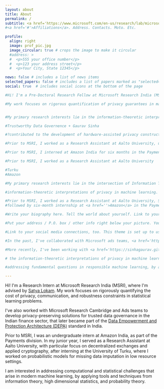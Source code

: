 ```yaml
---
layout: about
title: About
permalink: /
subtitle: <a href='https://www.microsoft.com/en-us/research/lab/microsoft-research-india/'>Microsoft Research India</a> | mukherjeeprateeti01[at]gmail[dot]com
#<a href='#'>Affiliations</a>. Address. Contacts. Moto. Etc.

profile:
  align: right
  image: prof_pic.jpg
  image_circular: true # crops the image to make it circular
  #address: >
  #  <p>555 your office number</p>
  #  <p>123 your address street</p>
  #  <p>Your City, State 12345</p>

news: false # includes a list of news items
selected_papers: false # includes a list of papers marked as "selected={true}"
social: true  # includes social icons at the bottom of the page

#Hi! I'm a Pre-Doctoral Research Fellow at Microsoft Research India (MSRI), where I work on information-theoretic interpretations of privacy in machine learning, under the mentorship of Dr. <a href = 'https://www.microsoft.com/en-us/research/people/satya/'>Satya Lokam</a>. My primary research interests lie in the intersection of information theory, statistics, and learning theory. 

#My work focuses on rigorous quantification of privacy guarantees in machine learning, and the complexity of adaptive auditing strategies for differential privacy. My primary research in  


#My primary research interests lie in the information-theoretic interpretations of privacy in machine learning, with a particular focus on rigorous quantification of privacy guarantees and the complexity of auditing approaches.

#Trustworthy Data Governence + Gaurav Sinha

#?contributed to the development of hardware-assisted privacy constructs to facilitate trustworthy data governance in adherence to India's <a href='https://www.niti.gov.in/sites/default/files/2020-09/DEPA-Book.pdf'>Data Empowerment and Protection Architecture</a>

#Prior to MSRI, I worked as a Research Assistant at Aalto University, under the mentorship of Prof. <a href=''> Raimo Kantola </a>, where I worked on Interledger ...

#Prior to MSRI, I interned at Amazon India for six months in the Payment Products division, where I worked on developing a self-service on-boarding tool

#Prior to MSRI, I worked as a Research Assistant at Aalto University

#Turku
#Amazon 

#My primary research interests lie in the intersection of Information Theory and Statistics, and Privacy in Machine Learning. 

#information-theoretic interpretations of privacy in machine learning. 

#Prior to MSRI, I worked as a Research Assistant at Aalto University, School of smth smth, where I was advised by Yki and Dmitrij. Contributed to SOFIE-blockchain-interledger.
#followed by six-month internship at <a href=''>Amazon</a> in the Payments Division. 

#Write your biography here. Tell the world about yourself. Link to your favorite [subreddit](http://reddit.com). You can put a picture in, too. The code is already in, just name your picture `prof_pic.jpg` and put it in the `img/` folder.

#Put your address / P.O. box / other info right below your picture. You can also disable any these elements by editing `profile` property of the YAML header of your `_pages/about.md`. Edit `_bibliography/papers.bib` and Jekyll will render your [publications page](/al-folio/publications/) automatically.

#Link to your social media connections, too. This theme is set up to use [Font Awesome icons](http://fortawesome.github.io/Font-Awesome/) and [Academicons](https://jpswalsh.github.io/academicons/), like the ones below. Add your Facebook, Twitter, LinkedIn, Google Scholar, or just disable all of them.

#In the past, I've collaborated with Microsoft ads teams, <a href='https://ispirt.in/'>iSpirit</a>, and <a href='https://sahamati.org.in/'>Sahamati</a> to develop hardware-assisted privacy constructs for <a href = 'https://github.com/Sahamati/fiu-data-governance'>Trustworthy Data Governance</a>. Prior to MSRI, I was an Undergraduate Research Assistant at <a href=''>Aalto University</a>, Finland, where I worked on facilitating secure cross-platform interactions between Distributed Ledgers via <a href=''>Interledger</a>, post a brief internship at <a href=''>Turku University</a> that focused on efficient recursive Bayesian estimation for reconstructing sensor data in resource-constrained devices. learning under privacy constraints and online learning, with a particular focus on causal bandits. 

#More recently, I've been working with <a href='https://sinhagaurav.github.io/'>Gaurav Sinha</a> on identifying optimal soft interventions in causal bandits.

# the information-theoretic interpretations of privacy in machine learning, with a particular focus on deriving tight query-complexity lower bounds for adaptive attack strategies against private learners, and designing statistically and computationally efficient algorithms for differentially private synthetic data.

#addressing fundamental questions in responsible machine learning, by applying tools and techniques from information theory, statistical signal processing, and probability theory. 

---
```


Hi! I'm a Research Intern at Microsoft Research India (MSRI), where I'm advised by <a href = 'https://www.microsoft.com/en-us/research/people/satya/'>Satya Lokam</a>. My work focuses on rigorously quantifying the cost of privacy, communication, and robustness constraints in statistical learning problems. 

I've also worked with Microsoft Research Cambridge and Ads teams to develop privacy-preserving solutions for trusted data governance in the Indian finance sector, that later became part of the <a href = 'https://github.com/Sahamati/fiu-data-governance'> Data Empowerment and Protection Architecture (DEPA)</a> standard in India. 

Prior to MSRI, I was an undergraduate intern at Amazon India, as part of the Payments division. In my junior year, I served as a Research Assistant at Aalto University, with particular focus on decentralized exchanges and applied cryptography, after interning at the University of Turku, where I worked on probabilistic models for missing data imputation in low resource settings. 

I am interested in addressing computational and statistical challenges that arise in modern machine learning, by applying tools and techniques from information theory, high dimensional statistics, and probability theory. 



